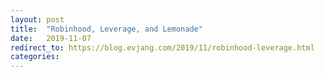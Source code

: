 ```yaml
---
layout: post
title:  "Robinhood, Leverage, and Lemonade"
date:   2019-11-07
redirect_to: https://blog.evjang.com/2019/11/robinhood-leverage.html
categories:
---
```

	